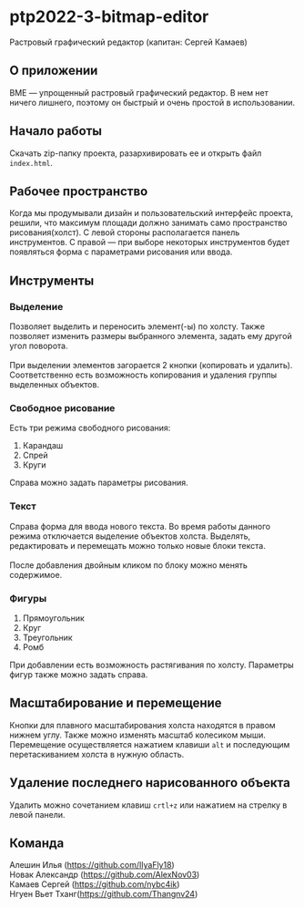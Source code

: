# ptp2022-3-bitmap-editor
Растровый графический редактор (капитан: Сергей Камаев)


## О приложении

BME — упрощенный растровый графический редактор. В нем нет ничего лишнего, поэтому он быстрый и очень простой в использовании.

## Начало работы

Скачать zip-папку проекта, разархивировать ее и открыть файл `index.html`.

## Рабочее пространство

Когда мы продумывали дизайн и пользовательский интерфейс проекта, решили, что максимум площади должно занимать само пространство рисования(холст).
С левой стороны располагается панель инструментов. С правой — при выборе некоторых инструментов будет появляться форма с параметрами рисования или ввода.

## Инструменты

### Выделение
Позволяет выделить и переносить элемент(-ы) по холсту. Также позволяет изменить размеры выбранного элемента, задать ему другой угол поворота.
<br/><br/>При выделении элементов загорается 2 кнопки (копировать и удалить). Соответственно есть возможность копирования и удаления группы выделенных объектов.

### Свободное рисование
Есть три режима свободного рисования:
1. Карандаш
2. Спрей
3. Круги

Справа можно задать параметры рисования.

### Текст
Справа форма для ввода нового текста. Во время работы данного режима отключается выделение объектов холста. Выделять, редактировать и перемещать
можно только новые блоки текста.
<br/><br/>После добавления двойным кликом по блоку можно менять содержимое.

### Фигуры
1. Прямоугольник
2. Круг
3. Треугольник
4. Ромб

При добавлении есть возможность растягивания по холсту. Параметры фигур также можно задать справа.

## Масштабирование и перемещение
Кнопки для плавного масштабирования холста находятся в правом нижнем углу. Также можно изменять масштаб колесиком мыши.
<br/>Перемещение осуществляется нажатием клавиши `alt` и последующим перетаскиванием холста в нужную область.
## Удаление последнего нарисованного объекта
Удалить можно сочетанием клавиш `crtl+z` или нажатием на стрелку в левой панели.

## Команда

Алешин Илья (https://github.com/IlyaFly18)
<br/>Новак Александр (https://github.com/AlexNov03)
<br/>Камаев Сергей (https://github.com/nybc4ik)
<br/>Нгуен Вьет Тханг(https://github.com/Thangnv24)
